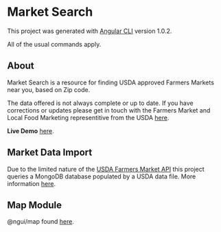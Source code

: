 # Market Search

This project was generated with [Angular CLI](https://github.com/angular/angular-cli) version 1.0.2.

All of the usual commands apply.

## About

Market Search is a resource for finding USDA approved Farmers Markets near you, based on Zip code.

The data offered is not always complete or up to date. If you have corrections or updates please get in touch with the Farmers Market and Local Food Marketing representitive from the USDA [here](https://www.ams.usda.gov/about-ams/contact-us).

**Live Demo** [here](https://market.avol.tech).

## Market Data Import

Due to the limited nature of the [USDA Farmers Market API](https://search.ams.usda.gov/farmersmarkets/v1/svcdesc.html) this project queries a MongoDB database populated by a USDA data file. More information [here](https://github.com/faterror/ImportUSDAMarkets).

## Map Module

@ngui/map found [here](https://github.com/ng2-ui/map).
